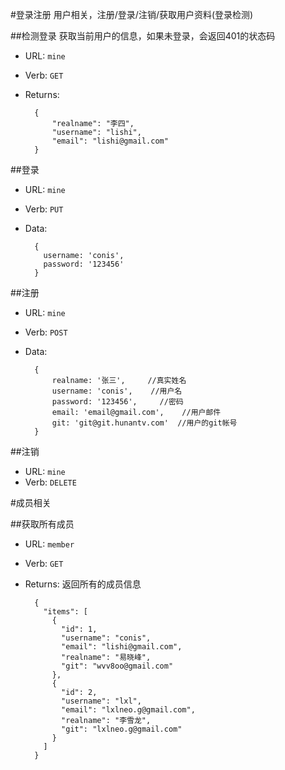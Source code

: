 #登录注册
用户相关，注册/登录/注销/获取用户资料(登录检测)

##检测登录
获取当前用户的信息，如果未登录，会返回401的状态码

* URL: `mine`
* Verb: `GET`
* Returns:

		{
			"realname": "李四",
			"username": "lishi",
			"email": "lishi@gmail.com"
		}


##登录

* URL: `mine`
* Verb: `PUT`
* Data:

		{
	      username: 'conis',
	      password: '123456'
	    }


##注册
* URL: `mine`
* Verb: `POST`
* Data:

		{
			realname: '张三',     //真实姓名
			username: 'conis',    //用户名
			password: '123456',     //密码
			email: 'email@gmail.com',    //用户邮件
			git: 'git@git.hunantv.com'  //用户的git帐号
		}

##注销
* URL: `mine`
* Verb: `DELETE`

#成员相关

##获取所有成员
* URL: `member`
* Verb: `GET`
* Returns:
返回所有的成员信息

		{
		  "items": [
		    {
		      "id": 1,
		      "username": "conis",
		      "email": "lishi@gmail.com",
		      "realname": "易晓峰",
		      "git": "wvv8oo@gmail.com"
		    },
		    {
		      "id": 2,
		      "username": "lxl",
		      "email": "lxlneo.g@gmail.com",
		      "realname": "李雪龙",
		      "git": "lxlneo.g@gmail.com"
		    }
		  ]
		}
